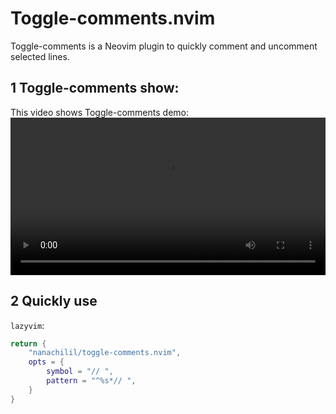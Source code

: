 # Toggle-comments.nvim
Toggle-comments is a Neovim plugin to quickly comment and uncomment selected lines.

## 1 Toggle-comments show:
This video shows Toggle-comments demo:
<video src="https://github.com/Nanachilil/resources/blob/main/toggle-comments.nvim/videos/demo.mp4" controls width="100%"></video>

## 2 Quickly use
`lazyvim`:
``` lua
return {
    "nanachilil/toggle-comments.nvim",
    opts = {
		symbol = "// ",
		pattern = "^%s*// ",     
    }
}

```


